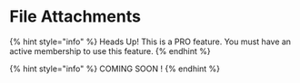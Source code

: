 # File Attachments

{% hint style="info" %}
Heads Up! This is a PRO feature. You must have an active membership to use this feature.
{% endhint %}

{% hint style="info" %}
COMING SOON !
{% endhint %}
